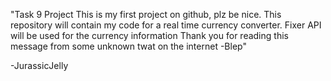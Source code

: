 "Task 9 Project This is my first project on github, plz be nice. This repository will contain my code for a real time currency converter. Fixer API will be used for the currency information Thank you for reading this message from some unknown twat on the internet -Blep"

-JurassicJelly